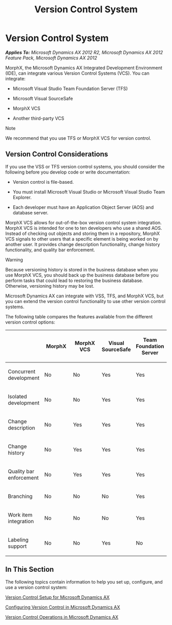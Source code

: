 ﻿---
title: Version Control System
TOCTitle: Version Control System
ms:assetid: 522708f8-80a0-4bfd-9634-b7cb868d1874
ms:mtpsurl: https://msdn.microsoft.com/en-us/library/Aa639568(v=AX.60)
ms:contentKeyID: 35268024
ms.date: 11/07/2012
mtps_version: v=AX.60
---

# Version Control System 


_**Applies To:** Microsoft Dynamics AX 2012 R2, Microsoft Dynamics AX 2012 Feature Pack, Microsoft Dynamics AX 2012_

MorphX, the Microsoft Dynamics AX Integrated Development Environment (IDE), can integrate various Version Control Systems (VCS). You can integrate:

  - Microsoft Visual Studio Team Foundation Server (TFS)

  - Microsoft Visual SourceSafe

  - MorphX VCS

  - Another third-party VCS


> [!NOTE]
> <P>We recommend that you use TFS or MorphX VCS for version control.</P>



## Version Control Considerations

If you use the VSS or TFS version control systems, you should consider the following before you develop code or write documentation:

  - Version control is file-based.

  - You must install Microsoft Visual Studio or Microsoft Visual Studio Team Explorer.

  - Each developer must have an Application Object Server (AOS) and database server.

MorphX VCS allows for out-of-the-box version control system integration. MorphX VCS is intended for one to ten developers who use a shared AOS. Instead of checking out objects and storing them in a repository, MorphX VCS signals to other users that a specific element is being worked on by another user. It provides change description functionality, change history functionality, and quality bar enforcement.


> [!WARNING]
> <P>Because versioning history is stored in the business database when you use MorphX VCS, you should back up the business database before you perform tasks that could lead to restoring the business database. Otherwise, versioning history may be lost.</P>



Microsoft Dynamics AX can integrate with VSS, TFS, and MorphX VCS, but you can extend the version control functionality to use other version control systems.

The following table compares the features available from the different version control options:

<table>
<colgroup>
<col style="width: 20%" />
<col style="width: 20%" />
<col style="width: 20%" />
<col style="width: 20%" />
<col style="width: 20%" />
</colgroup>
<thead>
<tr class="header">
<th><p></p></th>
<th><p>MorphX</p></th>
<th><p>MorphX VCS</p></th>
<th><p>Visual SourceSafe</p></th>
<th><p>Team Foundation Server</p></th>
</tr>
</thead>
<tbody>
<tr class="odd">
<td><p>Concurrent development</p></td>
<td><p>No</p></td>
<td><p>No</p></td>
<td><p>Yes</p></td>
<td><p>Yes</p></td>
</tr>
<tr class="even">
<td><p>Isolated development</p></td>
<td><p>No</p></td>
<td><p>No</p></td>
<td><p>Yes</p></td>
<td><p>Yes</p></td>
</tr>
<tr class="odd">
<td><p>Change description</p></td>
<td><p>No</p></td>
<td><p>Yes</p></td>
<td><p>Yes</p></td>
<td><p>Yes</p></td>
</tr>
<tr class="even">
<td><p>Change history</p></td>
<td><p>No</p></td>
<td><p>Yes</p></td>
<td><p>Yes</p></td>
<td><p>Yes</p></td>
</tr>
<tr class="odd">
<td><p>Quality bar enforcement</p></td>
<td><p>No</p></td>
<td><p>Yes</p></td>
<td><p>Yes</p></td>
<td><p>Yes</p></td>
</tr>
<tr class="even">
<td><p>Branching</p></td>
<td><p>No</p></td>
<td><p>No</p></td>
<td><p>No</p></td>
<td><p>Yes</p></td>
</tr>
<tr class="odd">
<td><p>Work item integration</p></td>
<td><p>No</p></td>
<td><p>No</p></td>
<td><p>No</p></td>
<td><p>Yes</p></td>
</tr>
<tr class="even">
<td><p>Labeling support</p></td>
<td><p>No</p></td>
<td><p>No</p></td>
<td><p>Yes</p></td>
<td><p>No</p></td>
</tr>
</tbody>
</table>


## In This Section

The following topics contain information to help you set up, configure, and use a version control system:

[Version Control Setup for Microsoft Dynamics AX](version-control-setup-for-microsoft-dynamics-ax.md)

[Configuring Version Control in Microsoft Dynamics AX](configuring-version-control-in-microsoft-dynamics-ax.md)

[Version Control Operations in Microsoft Dynamics AX](version-control-operations-in-microsoft-dynamics-ax.md)

